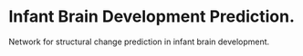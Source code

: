 # Infant Brain Development Prediction.
Network for structural change prediction in infant brain development.
